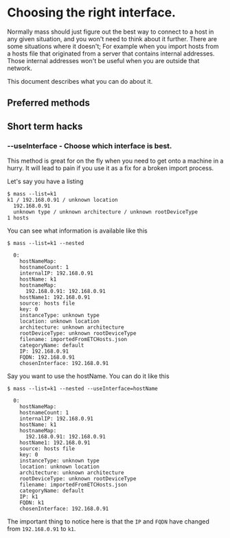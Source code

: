 # Choosing the right interface.

Normally mass should just figure out the best way to connect to a host in any given situation, and you won't need to think about it further. There are some situations where it doesn't; For example when you import hosts from a hosts file that originated from a server that contains internal addresses. Those internal addresses won't be useful when you are outside that network.

This document describes what you can do about it.

## Preferred methods

## Short term hacks

### --useInterface - Choose which interface is best.

This method is great for on the fly when you need to get onto a machine in a hurry. It will lead to pain if you use it as a fix for a broken import process.

Let's say you have a listing

    $ mass --list=k1
    k1 / 192.168.0.91 / unknown location
      192.168.0.91 
      unknown type / unknown architecture / unknown rootDeviceType
    1 hosts

You can see what information is available like this

    $ mass --list=k1 --nested
    
      0: 
        hostNameMap: 
        hostnameCount: 1
        internalIP: 192.168.0.91
        hostName: k1
        hostnameMap: 
          192.168.0.91: 192.168.0.91
        hostName1: 192.168.0.91
        source: hosts file
        key: 0
        instanceType: unknown type
        location: unknown location
        architecture: unknown architecture
        rootDeviceType: unknown rootDeviceType
        filename: importedFromETCHosts.json
        categoryName: default
        IP: 192.168.0.91
        FQDN: 192.168.0.91
        chosenInterface: 192.168.0.91

Say you want to use the hostName. You can do it like this

    $ mass --list=k1 --nested --useInterface=hostName
    
      0: 
        hostNameMap: 
        hostnameCount: 1
        internalIP: 192.168.0.91
        hostName: k1
        hostnameMap: 
          192.168.0.91: 192.168.0.91
        hostName1: 192.168.0.91
        source: hosts file
        key: 0
        instanceType: unknown type
        location: unknown location
        architecture: unknown architecture
        rootDeviceType: unknown rootDeviceType
        filename: importedFromETCHosts.json
        categoryName: default
        IP: k1
        FQDN: k1
        chosenInterface: 192.168.0.91

The important thing to notice here is that the `IP` and `FQDN` have changed from `192.168.0.91` to `k1`.
